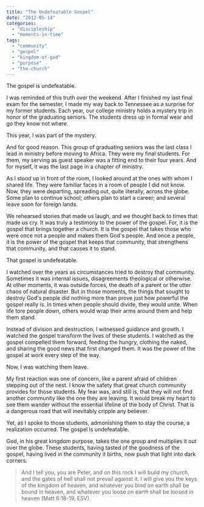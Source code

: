```yaml
---
title: "The Undefeatable Gospel"
date: "2012-05-14"
categories: 
  - "discipleship"
  - "moments-in-time"
tags: 
  - "community"
  - "gospel"
  - "kingdom-of-god"
  - "purpose"
  - "the-church"
---
```


The gospel is undefeatable.

I was reminded of this truth over the weekend. After I finished my last final exam for the semester, I made my way back to Tennessee as a surprise for my former students. Each year, our college ministry holds a mystery trip in honor of the graduating seniors. The students dress up in formal wear and go they know not where.

This year, I was part of the mystery.

And for good reason. This group of graduating seniors was the last class I lead in ministry before moving to Africa. They were my final students. For them, my serving as guest speaker was a fitting end to their four years. And for myself, it was the last page in a chapter of ministry.

As I stood up in front of the room, I looked around at the ones with whom I shared life. They were familiar faces in a room of people I did not know. Now, they were departing, spreading out, quite literally, across the globe. Some plan to continue school; others plan to start a career; and several leave soon for foreign lands.

We rehearsed stories that made us laugh, and we thought back to times that made us cry. It was truly a testimony to the power of the gospel. For, it is the gospel that brings together a church. It is the gospel that takes those who were once not a people and makes them God's people. And once a people, it is the power of the gospel that keeps that community, that strengthens that community, and that causes it to stand.

That gospel is undefeatable.

I watched over the years as circumstances tried to destroy that community. Sometimes it was internal issues, disagreements theological or otherwise. At other moments, it was outside forces, the death of a parent or the utter chaos of natural disaster. But in those moments, the things that sought to destroy God's people did nothing more than prove just how powerful the gospel really is. In times when people should divide, they would unite. When life tore people down, others would wrap their arms around them and help them stand.

Instead of division and destruction, I witnessed guidance and growth. I watched the gospel transform the lives of these students. I watched as the gospel compelled them forward, feeding the hungry, clothing the naked, and sharing the good news that first changed them. It was the power of the gospel at work every step of the way.

Now, I was watching them leave.

My first reaction was one of concern, like a parent afraid of children stepping out of the nest. I know the safety that great church community provides for those students. My fear was, and still is, that they will not find another community like the one they are leaving. It would break my heart to see them wander without the essential lifeline of the body of Christ. That is a dangerous road that will inevitably cripple any believer.

Yet, as I spoke to those students, admonishing them to stay the course, a realization occurred. The gospel is undefeatable.

God, in his great kingdom purpose, takes the one group and multiplies it out over the globe. These students, having tasted of the goodness of the gospel, having lived in the community it births, now push that light into dark corners.

> And I tell you, you are Peter, and on this rock I will build my church, and the gates of hell shall not prevail against it. I will give you the keys of the kingdom of heaven, and whatever you bind on earth shall be bound in heaven, and whatever you loose on earth shall be loosed in heaven (Matt 6:18-19, ESV).
